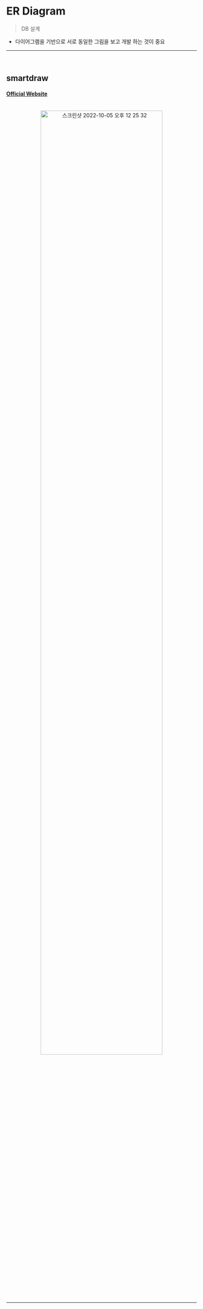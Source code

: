 # ER Diagram
> DB 설계
* 다이어그램을 기반으로 서로 동일한 그림을 보고 개발 하는 것이 중요

<hr>
<br>

## smartdraw
#### [Official Website](https://www.smartdraw.com/)

<br>

<div align="center">
     <img width="80%" alt="스크린샷 2022-10-05 오후 12 25 32" src="https://user-images.githubusercontent.com/37537227/193974919-d45e52d0-9ef1-4de1-a842-439a49171d3d.png">
</div>

<br>
<hr>
<br>
